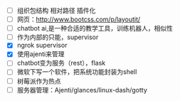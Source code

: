 - [ ] 组织包结构 相对路径 插件化
- [ ] 网页：http://www.bootcss.com/p/layoutit/
- [ ] chatbot ai,是一种合适的教学工具，训练机器人，相似性
- [ ] 作为内部的只能，supervisor
- [x] ngrok supervisor
- [x] 使用ajenti来管理
- [ ] chatbot变为服务（rest），flask
- [ ] 微软下写一个软件，把系统功能封装为shell
- [ ] 树莓派作为热点
- [ ] 服务器管理：Ajenti/glances/linux-dash/gotty
